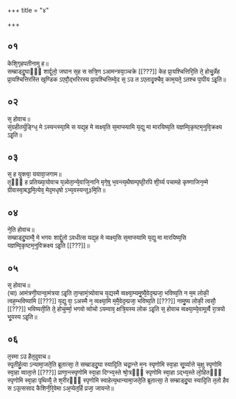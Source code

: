 +++
title = "४"

+++
## ०१
केशि᳘गृहपतीनामु ह॥  
सम्म्राड्दु᳘घाᳫँ᳭ शार्द्दूलो᳘ जघान स᳘ह स सत्रि᳘ण ऽआमन्त्रया᳘ञ्चक्रे [[???]] केह प्रा᳘यश्चित्तिरि᳘ति ते᳘ होचु᳘र्न्नेह प्रा᳘यश्चित्तिरस्ति ख᳘ण्डिक ऽएवौ᳘द्भरिरस्य प्रा᳘यश्चित्तिम्वे᳘द स᳘ ऽउ त ऽएतादृ᳘क्चैव᳘ काम᳘यते᳘ ऽतश्च पा᳘पीय ऽइ᳘ति॥  
## ०२
स᳘ होवाच॥  
सं᳘ग्रहीतर्युङ्ग्धि᳘ मे ऽस्यन्त्स्या᳘मि स यद्य᳘ह मे व्वक्ष्य᳘ति स᳘माप्स्यामि य᳘द्यु मा मारयिष्य᳘ति यज्ञम्वि᳘कृष्टम᳘नुवि᳘क्रक्ष्य ऽइ᳘ति॥  
## ०३
स᳘ ह युक्त्वा᳘ ययावा᳘जगाम॥  
त᳘ᳫँ᳘ ह प्रतिख्या᳘योवाच य᳘न्न्वेता᳘न्ये᳘वाजि᳘नानि मृगे᳘षु भ᳘वन्त्य᳘थैषाम्पृष्ठी᳘रपि शी᳘र्य्य पचामहे कृष्णाजिन᳘म्मे ग्रीवास्वा᳘बद्धमि᳘त्येव᳘ मेद᳘मधृषो ऽभ्य᳘वस्यन्तू३मि᳘ति॥  
## ०४
ने᳘ति होवाच॥  
सम्म्राड्दु᳘घाम्वै᳘ मे भगवः शार्द्दू᳘लो ऽवधीत्स यद्य᳘ह मे व्वक्ष्य᳘सि स᳘माप्स्यामि य᳘द्यु मा मारयिष्य᳘सि यज्ञम्वि᳘कृष्टम᳘नुविक्रक्ष्य ऽइ᳘ति [[???]]॥  
## ०५
स᳘ होवाच॥  
(चा) आमंत्रणी᳘यान्वा᳘मंत्रया ऽइ᳘ति ता᳘न्हामं᳘त्र्योवाच य᳘द्यस्मै व्वक्ष्या᳘म्यमु᳘ष्यै᳘वेद᳘म्प्रजा᳘ भविष्य᳘ति न म᳘म लोकी᳘ त्वह᳘म्भविष्यामि [[???]] य᳘द्यु वा᳘ ऽअस्मै न᳘ व्वक्ष्या᳘मि म᳘मै᳘वेद᳘म्प्रजा᳘ भविष्य᳘ति [[???]] नामु᳘ष्य लोकी᳘ त्वसौ᳘ [[???]] भविष्यती᳘ति ते᳘ होचुर्म्मा᳘ भगवो व्वोचो ऽयम्वाव᳘ क्षत्रि᳘यस्य लोक ऽइ᳘ति स᳘ होवाच व्वक्ष्या᳘म्ये᳘वामूर्व्वै रा᳘त्रयो भू᳘यस्य ऽइ᳘ति॥  
## ०६
त᳘स्मा ऽउ हैत᳘दुवाच॥  
स्पृ᳘तीर्हु᳘त्वा ऽन्यामा᳘जते᳘ति ब्रूतात्सा᳘ ते सम्म्राड्दु᳘घा स्यादि᳘ति चद्रा᳘न्त्ते म᳘नः स्पृणोमि स्वा᳘हा सू᳘र्य्यात्ते च᳘क्षु स्पृणोमि स्वा᳘हा व्वाता᳘त्ते [[???]] प्राणा᳘न्त्स्पृणोमि स्वा᳘हा दिग्भ्य᳘स्ते श्रो᳘त्रᳫँ᳭ स्पृणोमि स्वा᳘हा ऽद्भ्य᳘स्ते लो᳘हितᳫँ᳭ स्पृणोमि स्वा᳘हा पृथिव्यै᳘ ते श᳘रीरᳫँ᳭ स्पृणोमि स्वाहेत्य᳘थान्यामा᳘जते᳘ति ब्रूतात्सा᳘ ते सम्म्राड्दु᳘घा स्यादि᳘ति त᳘तो हैव स ऽउ᳘त्ससाद कैशिनी᳘रे᳘वेमा ऽअ᳘प्येत᳘र्हि प्रजा᳘ जायन्ते॥  
